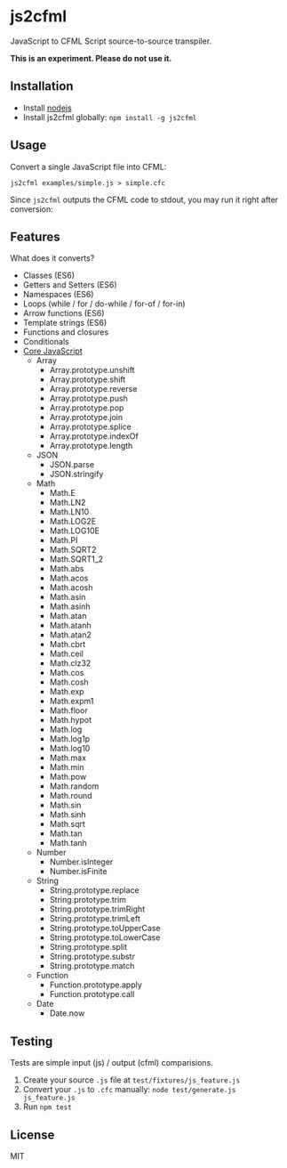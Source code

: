 # js2cfml

JavaScript to CFML Script source-to-source transpiler.

**This is an experiment. Please do not use it.**

## Installation

-   Install [nodejs](http://nodejs.org/)
-   Install js2cfml globally: `npm install -g js2cfml`

## Usage

Convert a single JavaScript file into CFML:

```
js2cfml examples/simple.js > simple.cfc
```

Since `js2cfml` outputs the CFML code to stdout, you may run it right after
conversion:

## Features

What does it converts?

-   Classes (ES6)
-   Getters and Setters (ES6)
-   Namespaces (ES6)
-   Loops (while / for / do-while / for-of / for-in)
-   Arrow functions (ES6)
-   Template strings (ES6)
-   Functions and closures
-   Conditionals
-   [Core JavaScript](core)
    -   Array
        -   Array.prototype.unshift
        -   Array.prototype.shift
        -   Array.prototype.reverse
        -   Array.prototype.push
        -   Array.prototype.pop
        -   Array.prototype.join
        -   Array.prototype.splice
        -   Array.prototype.indexOf
        -   Array.prototype.length
    -   JSON
        -   JSON.parse
        -   JSON.stringify
    -   Math
        -   Math.E
        -   Math.LN2
        -   Math.LN10
        -   Math.LOG2E
        -   Math.LOG10E
        -   Math.PI
        -   Math.SQRT2
        -   Math.SQRT1_2
        -   Math.abs
        -   Math.acos
        -   Math.acosh
        -   Math.asin
        -   Math.asinh
        -   Math.atan
        -   Math.atanh
        -   Math.atan2
        -   Math.cbrt
        -   Math.ceil
        -   Math.clz32
        -   Math.cos
        -   Math.cosh
        -   Math.exp
        -   Math.expm1
        -   Math.floor
        -   Math.hypot
        -   Math.log
        -   Math.log1p
        -   Math.log10
        -   Math.max
        -   Math.min
        -   Math.pow
        -   Math.random
        -   Math.round
        -   Math.sin
        -   Math.sinh
        -   Math.sqrt
        -   Math.tan
        -   Math.tanh
    -   Number
        -   Number.isInteger
        -   Number.isFinite
    -   String
        -   String.prototype.replace
        -   String.prototype.trim
        -   String.prototype.trimRight
        -   String.prototype.trimLeft
        -   String.prototype.toUpperCase
        -   String.prototype.toLowerCase
        -   String.prototype.split
        -   String.prototype.substr
        -   String.prototype.match
    -   Function
        -   Function.prototype.apply
        -   Function.prototype.call
    -   Date
        -   Date.now

## Testing

Tests are simple input (js) / output (cfml) comparisions.

1. Create your source `.js` file at `test/fixtures/js_feature.js`
2. Convert your `.js` to `.cfc` manually: `node test/generate.js js_feature.js`
3. Run `npm test`

## License

MIT
